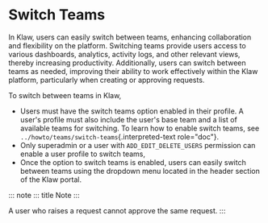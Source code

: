 # Switch Teams

In Klaw, users can easily switch between teams, enhancing collaboration
and flexibility on the platform. Switching teams provide users access to
various dashboards, analytics, activity logs, and other relevant views,
thereby increasing productivity. Additionally, users can switch between
teams as needed, improving their ability to work effectively within the
Klaw platform, particularly when creating or approving requests.

To switch between teams in Klaw,

-   Users must have the switch teams option enabled in their profile. A
    user's profile must also include the user's base team and a list
    of available teams for switching. To learn how to enable switch
    teams, see `../howto/teams/switch-teams`{.interpreted-text
    role="doc"}.
-   Only superadmin or a user with `ADD_EDIT_DELETE_USERS` permission
    can enable a user profile to switch teams,
-   Once the option to switch teams is enabled, users can easily switch
    between teams using the dropdown menu located in the header section
    of the Klaw portal.

::: note
::: title
Note
:::

A user who raises a request cannot approve the same request.
:::
